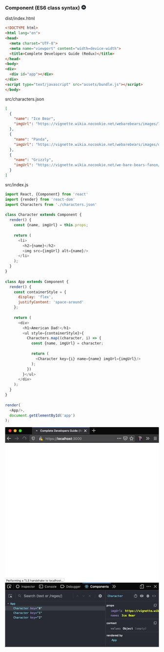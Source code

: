 ### Component (ES6 class syntax)[![gototop](/README/images/gototop.png)](#16-react-components)

dist/index.html

```html
<!DOCTYPE html>
<html lang="en">
<head>
  <meta charset="UTF-8">
  <meta name="viewport" content="width=device-width">
  <title>Complete Developers Guide (Redux)</title>
</head>
<body>
<div>
  <div id="app"></div>
</div>
<script type="text/javascript" src="assets/bundle.js"></script>
</body>
```

src/characters.json

```json
[
  {
    "name": "Ice Bear",
    "imgUrl": "https://vignette.wikia.nocookie.net/webarebears/images/7/7d/Icee.png/revision/latest/scale-to-width-down/175?cb=20160620180135"
  },
  {
    "name": "Panda",
    "imgUrl": "https://vignette.wikia.nocookie.net/webarebears/images/d/dc/Pandanda.png/revision/latest/scale-to-width-down/175?cb=20160614205746"
  },
  {
    "name": "Grizzly",
    "imgUrl": "https://vignette.wikia.nocookie.net/we-bare-bears-fanon/images/4/43/Grizz.png/revision/latest/scale-to-width-down/175?cb=20150908100531"
  }
]
```

src/index.js

```javascript
import React, {Component} from 'react'
import {render} from 'react-dom'
import Characters from './characters.json'

class Character extends Component {
  render() {
    const {name, imgUrl} = this.props;

    return (
      <li>
        <h2>{name}</h2>
        <img src={imgUrl} alt={name}/>
      </li>
    );
  }
}

class App extends Component {
  render() {
    const containerStyle = {
      display: 'flex',
      justifyContent: 'space-around'
    };

    return (
      <div>
        <h1>American Dad!</h1>
        <ul style={containerStyle}>{
          Characters.map((character, i) => {
            const {name, imgUrl} = character;

            return (
              <Character key={i} name={name} imgUrl={imgUrl}/>
            );
          })
        }</ul>
      </div>
    );
  }
}

render(
  <App/>,
  document.getElementById('app')
);
```

[![Component (ES6 class syntax)](/README/images/16-03-component-es6-class-syntax.gif)](#16-react-components)
